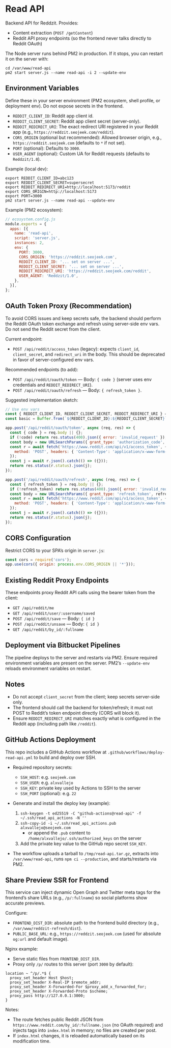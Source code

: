 # Read API

Backend API for Reddzit. Provides:
- Content extraction (`POST /getContent`)
- Reddit API proxy endpoints (so the frontend never talks directly to Reddit OAuth)

The Node server runs behind PM2 in production. If it stops, you can restart it on the server with:

```
cd /var/www/read-api
pm2 start server.js --name read-api -i 2 --update-env
```

## Environment Variables

Define these in your server environment (PM2 ecosystem, shell profile, or deployment env). Do not expose secrets in the frontend.

- `REDDIT_CLIENT_ID`: Reddit app client id.
- `REDDIT_CLIENT_SECRET`: Reddit app client secret (server-only).
- `REDDIT_REDIRECT_URI`: The exact redirect URI registered in your Reddit app (e.g., `https://reddzit.seojeek.com/reddit`).
- `CORS_ORIGIN` (optional but recommended): Allowed browser origin, e.g., `https://reddzit.seojeek.com` (defaults to `*` if not set).
- `PORT` (optional): Defaults to `3000`.
- `USER_AGENT` (optional): Custom UA for Reddit requests (defaults to `Reddzit/1.0`).

Example (local dev):

```
export REDDIT_CLIENT_ID=abc123
export REDDIT_CLIENT_SECRET=supersecret
export REDDIT_REDIRECT_URI=http://localhost:5173/reddit
export CORS_ORIGIN=http://localhost:5173
export PORT=3000
pm2 start server.js --name read-api --update-env
```

Example (PM2 ecosystem):

```js
// ecosystem.config.js
module.exports = {
  apps: [{
    name: 'read-api',
    script: 'server.js',
    instances: 2,
    env: {
      PORT: 3000,
      CORS_ORIGIN: 'https://reddzit.seojeek.com',
      REDDIT_CLIENT_ID: '... set on server ...',
      REDDIT_CLIENT_SECRET: '... set on server ...',
      REDDIT_REDIRECT_URI: 'https://reddzit.seojeek.com/reddit',
      USER_AGENT: 'Reddzit/1.0',
    },
  }],
};
```

## OAuth Token Proxy (Recommendation)

To avoid CORS issues and keep secrets safe, the backend should perform the Reddit OAuth token exchange and refresh using server-side env vars. Do not send the Reddit secret from the client.

Current endpoint:
- `POST /api/reddit/access_token` (legacy): expects `client_id`, `client_secret`, and `redirect_uri` in the body. This should be deprecated in favor of server-configured env vars.

Recommended endpoints (to add):
- `POST /api/reddit/oauth/token` — Body: `{ code }` (server uses env credentials and `REDDIT_REDIRECT_URI`).
- `POST /api/reddit/oauth/refresh` — Body: `{ refresh_token }`.

Suggested implementation sketch:

```js
// Use env vars
const { REDDIT_CLIENT_ID, REDDIT_CLIENT_SECRET, REDDIT_REDIRECT_URI } = process.env;
const basic = Buffer.from(`${REDDIT_CLIENT_ID}:${REDDIT_CLIENT_SECRET}`).toString('base64');

app.post('/api/reddit/oauth/token', async (req, res) => {
  const { code } = req.body || {};
  if (!code) return res.status(400).json({ error: 'invalid_request' });
  const body = new URLSearchParams({ grant_type: 'authorization_code', code, redirect_uri: REDDIT_REDIRECT_URI });
  const r = await fetch('https://www.reddit.com/api/v1/access_token', {
    method: 'POST', headers: { 'Content-Type': 'application/x-www-form-urlencoded', Authorization: `Basic ${basic}` }, body,
  });
  const j = await r.json().catch(() => ({}));
  return res.status(r.status).json(j);
});

app.post('/api/reddit/oauth/refresh', async (req, res) => {
  const { refresh_token } = req.body || {};
  if (!refresh_token) return res.status(400).json({ error: 'invalid_request' });
  const body = new URLSearchParams({ grant_type: 'refresh_token', refresh_token });
  const r = await fetch('https://www.reddit.com/api/v1/access_token', {
    method: 'POST', headers: { 'Content-Type': 'application/x-www-form-urlencoded', Authorization: `Basic ${basic}` }, body,
  });
  const j = await r.json().catch(() => ({}));
  return res.status(r.status).json(j);
});
```

## CORS Configuration

Restrict CORS to your SPA’s origin in `server.js`:

```js
const cors = require('cors');
app.use(cors({ origin: process.env.CORS_ORIGIN || '*'}));
```

## Existing Reddit Proxy Endpoints

These endpoints proxy Reddit API calls using the bearer token from the client:

- `GET /api/reddit/me`
- `GET /api/reddit/user/:username/saved`
- `POST /api/reddit/save` — Body: `{ id }`
- `POST /api/reddit/unsave` — Body: `{ id }`
- `GET /api/reddit/by_id/:fullname`

## Deployment via Bitbucket Pipelines

The pipeline deploys to the server and restarts via PM2. Ensure required environment variables are present on the server. PM2’s `--update-env` reloads environment variables on restart.

## Notes

- Do not accept `client_secret` from the client; keep secrets server-side only.
- The frontend should call the backend for token/refresh; it must not POST to Reddit’s token endpoint directly (CORS will block it).
- Ensure `REDDIT_REDIRECT_URI` matches exactly what is configured in the Reddit app (including path like `/reddit`).

## GitHub Actions Deployment

This repo includes a GitHub Actions workflow at `.github/workflows/deploy-read-api.yml` to build and deploy over SSH.

- Required repository secrets:
  - `SSH_HOST`: e.g. `seojeek.com`
  - `SSH_USER`: e.g. `alxvallejo`
  - `SSH_KEY`: private key used by Actions to SSH to the server
  - `SSH_PORT` (optional): e.g. `22`

- Generate and install the deploy key (example):
  1. `ssh-keygen -t ed25519 -C "github-actions@read-api" -f ~/.ssh/read_api_actions -N ''`
  2. `ssh-copy-id -i ~/.ssh/read_api_actions.pub alxvallejo@seojeek.com`
     - or append the `.pub` content to `/home/alxvallejo/.ssh/authorized_keys` on the server
  3. Add the private key value to the GitHub repo secret `SSH_KEY`.

- The workflow uploads a tarball to `/tmp/read-api.tar.gz`, extracts into `/var/www/read-api`, runs `npm ci --production`, and starts/restarts via PM2.
## Share Preview SSR for Frontend

This service can inject dynamic Open Graph and Twitter meta tags for the frontend’s share URLs (e.g., `/p/:fullname`) so social platforms show accurate previews.

Configure:
- `FRONTEND_DIST_DIR`: absolute path to the frontend build directory (e.g., `/var/www/reddzit-refresh/dist`).
- `PUBLIC_BASE_URL`: e.g., `https://reddzit.seojeek.com` (used for absolute `og:url` and default image).

Nginx example:
- Serve static files from `FRONTEND_DIST_DIR`.
- Proxy only `/p/` routes to this server (port `3000` by default):

```
location ~ ^/p/.*$ {
  proxy_set_header Host $host;
  proxy_set_header X-Real-IP $remote_addr;
  proxy_set_header X-Forwarded-For $proxy_add_x_forwarded_for;
  proxy_set_header X-Forwarded-Proto $scheme;
  proxy_pass http://127.0.0.1:3000;
}
```

Notes:
- The route fetches public Reddit JSON from `https://www.reddit.com/by_id/:fullname.json` (no OAuth required) and injects tags into `index.html` in memory; no files are created per post.
- If `index.html` changes, it is reloaded automatically based on its modification time.
